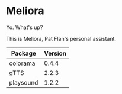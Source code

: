 # Meliora

Yo. What's up?

This is Meliora, Pat Flan's personal assistant.

| Package  | Version |
|----------|---------| 
| colorama | 0.4.4   | 
| gTTS     | 2.2.3   |
| playsound| 1.2.2   |
